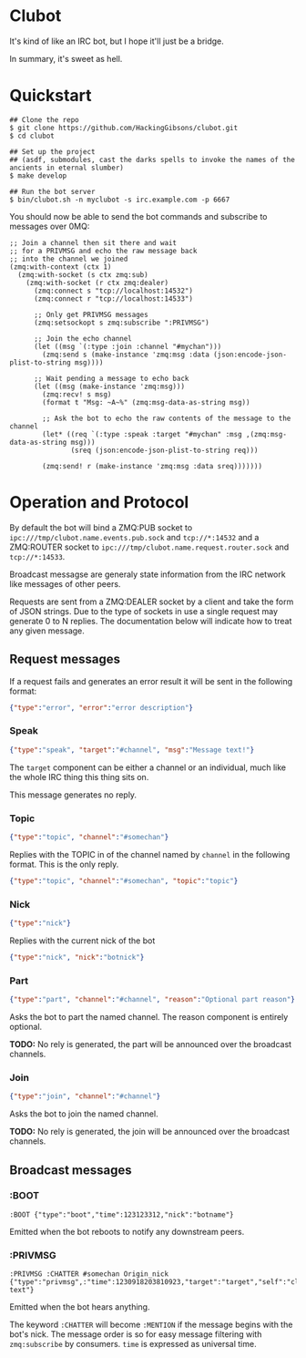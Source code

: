# Clubot
It's kind of like an IRC bot, but I hope it'll just be a bridge.

In summary, it's sweet as hell.

# Quickstart

```
## Clone the repo
$ git clone https://github.com/HackingGibsons/clubot.git
$ cd clubot

## Set up the project
## (asdf, submodules, cast the darks spells to invoke the names of the ancients in eternal slumber)
$ make develop

## Run the bot server
$ bin/clubot.sh -n myclubot -s irc.example.com -p 6667
```

You should now be able to send the bot commands and subscribe to messages over 0MQ:

```common-lisp
;; Join a channel then sit there and wait
;; for a PRIVMSG and echo the raw message back
;; into the channel we joined
(zmq:with-context (ctx 1)
  (zmq:with-socket (s ctx zmq:sub)
    (zmq:with-socket (r ctx zmq:dealer)
      (zmq:connect s "tcp://localhost:14532")
      (zmq:connect r "tcp://localhost:14533")

      ;; Only get PRIVMSG messages
      (zmq:setsockopt s zmq:subscribe ":PRIVMSG")

      ;; Join the echo channel
      (let ((msg `(:type :join :channel "#mychan")))
        (zmq:send s (make-instance 'zmq:msg :data (json:encode-json-plist-to-string msg))))

      ;; Wait pending a message to echo back
      (let ((msg (make-instance 'zmq:msg)))
        (zmq:recv! s msg)
        (format t "Msg: ~A~%" (zmq:msg-data-as-string msg))

        ;; Ask the bot to echo the raw contents of the message to the channel
        (let* ((req `(:type :speak :target "#mychan" :msg ,(zmq:msg-data-as-string msg)))
               (sreq (json:encode-json-plist-to-string req)))

        (zmq:send! r (make-instance 'zmq:msg :data sreq)))))))
```



# Operation and Protocol
By default the bot will bind a ZMQ:PUB socket to `ipc:///tmp/clubot.name.events.pub.sock` and `tcp://*:14532`
and a ZMQ:ROUTER socket to `ipc:///tmp/clubot.name.request.router.sock` and `tcp://*:14533`.

Broadcast messagse are generaly state information from the IRC network like messages of other peers.

Requests are sent from a ZMQ:DEALER socket by a client and take the form of JSON strings. Due to the type
of sockets in use a single request may generate 0 to N replies. The documentation below will indicate how
to treat any given message.

## Request messages
If a request fails and generates an error result it will be sent in the following format:

```json
{"type":"error", "error":"error description"}
```

### Speak
```json
{"type":"speak", "target":"#channel", "msg":"Message text!"}
```
The `target` component can be either a channel or an individual, much like the whole IRC thing this thing
sits on.

This message generates no reply.

### Topic
```json
{"type":"topic", "channel":"#somechan"}
```

Replies with the TOPIC in of the channel named by `channel` in the following format. This is the only reply.

```json
{"type":"topic", "channel":"#somechan", "topic":"topic"}
```

### Nick
```json
{"type":"nick"}
```

Replies with the current nick of the bot

```json
{"type":"nick", "nick":"botnick"}
```

### Part
```json
{"type":"part", "channel":"#channel", "reason":"Optional part reason"}
```

Asks the bot to part the named channel. The reason component is entirely optional.

**TODO:** No rely is generated, the part will be announced over the broadcast channels.

### Join
```json
{"type":"join", "channel":"#channel"}
```

Asks the bot to join the named channel.

**TODO:** No rely is generated, the join will be announced over the broadcast channels.

## Broadcast messages
### :BOOT
```
:BOOT {"type":"boot","time":123123312,"nick":"botname"}
```

Emitted when the bot reboots to notify any downstream peers.

### :PRIVMSG
```
:PRIVMSG :CHATTER #somechan Origin_nick {"type":"privmsg",:"time":1230918203810923,"target":"target","self":"clubot","from":"Origin_nick","msg":"Message text"}
```

Emitted when the bot hears anything.

The keyword `:CHATTER` will become `:MENTION` if the message begins with the bot's nick. The message order is so
for easy message filtering with `zmq:subscribe` by consumers. `time` is expressed as universal time.